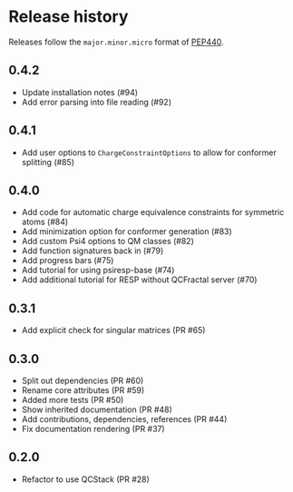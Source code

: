 # Release history

Releases follow the `major.minor.micro` format of [PEP440](https://www.python.org/dev/peps/pep-0440/#final-releases).

## 0.4.2
- Update installation notes (#94) 
- Add error parsing into file reading (#92)

## 0.4.1
- Add user options to `ChargeConstraintOptions` to allow for conformer splitting (#85)
## 0.4.0

- Add code for automatic charge equivalence constraints for symmetric atoms (#84)
- Add minimization option for conformer generation (#83)
- Add custom Psi4 options to QM classes (#82)
- Add function signatures back in (#79)
- Add progress bars (#75)
- Add tutorial for using psiresp-base (#74)
- Add additional tutorial for RESP without QCFractal server (#70)

## 0.3.1
-  Add explicit check for singular matrices (PR #65)

## 0.3.0

- Split out dependencies (PR #60)
- Rename core attributes (PR #59)
- Added more tests (PR #50)
- Show inherited documentation (PR #48)
- Add contributions, dependencies, references (PR #44)
- Fix documentation rendering (PR #37)

## 0.2.0

- Refactor to use QCStack (PR #28)

